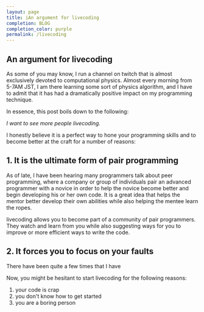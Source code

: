 ```yaml
---
layout: page
title: iAn argument for livecoding
completion: BLOG
completion_color: purple
permalink: /livecoding
---
```


## An argument for livecoding

As some of you may know, I run a channel on twitch that is almost exclusively devoted to computational physics.
Almost every morning from 5-7AM JST, I am there learning some sort of physics algorithm, and I have to admit that it has had a dramatically positive impact on my programming technique.

In essence, this post boils down to the following:

*I want to see more people livecoding.*

I honestly believe it is a perfect way to hone your programming skills and to become better at the craft for a number of reasons:

## 1. It is the ultimate form of pair programming

As of late, I have been hearing many programmers talk about peer programming, where a company or group of individuals pair an advanced programmer with a novice in order to help the novice become better and begin developing his or her own code.
It is a great idea that helps the mentor better develop their own abilities while also helping the mentee learn the ropes. 

livecoding allows you to become part of a community of pair programmers. 
They watch and learn from you while also suggesting ways for you to improve or more efficient ways to write the code. 

## 2. It forces you to focus on your faults

There have been quite a few times that I have 

Now, you might be hesitant to start livecoding for the following reasons:

1. your code is crap
2. you don't know how to get started
3. you are a boring person


